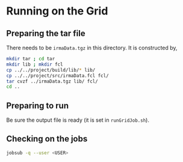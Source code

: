 # Running on the Grid

## Preparing the tar file

There needs to be `irmaData.tgz` in this directory. It is constructed by,

```bash
mkdir tar ; cd tar
mkdir lib ; mkdir fcl
cp ../../project/build/lib/* lib/
cp ../../project/src/irmaData.fcl fcl/
tar cvzf ../irmaData.tgz lib/ fcl/
cd ..
```

## Preparing to run

Be sure the output file is ready (it is set in `runGridJob.sh`).

## Checking on the jobs

```bash
jobsub -q --user <USER>
```

